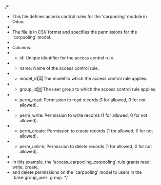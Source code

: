 /*
 * This file defines access control rules for the 'carpooling' module in Odoo.
 * 
 * The file is in CSV format and specifies the permissions for the 'carpooling' model.
 * 
 * Columns:
 * - id: Unique identifier for the access control rule.
 * - name: Name of the access control rule.
 * - model_id:id: The model to which the access control rule applies.
 * - group_id:id: The user group to which the access control rule applies.
 * - perm_read: Permission to read records (1 for allowed, 0 for not allowed).
 * - perm_write: Permission to write records (1 for allowed, 0 for not allowed).
 * - perm_create: Permission to create records (1 for allowed, 0 for not allowed).
 * - perm_unlink: Permission to delete records (1 for allowed, 0 for not allowed).
 * 
 * In this example, the 'access_carpooling_carpooling' rule grants read, write, create, 
 * and delete permissions on the 'carpooling' model to users in the 'base.group_user' group.
 */